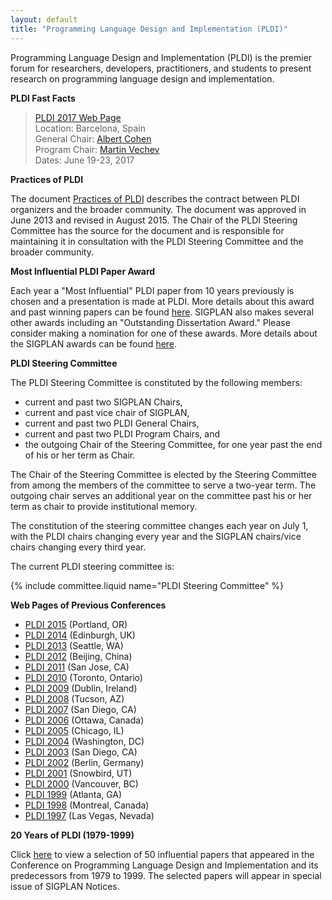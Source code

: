 ```yaml
---
layout: default
title: "Programming Language Design and Implementation (PLDI)"
---
```

Programming Language Design and Implementation (PLDI) is the
premier forum for researchers, developers, practitioners, and
students to present research on programming language design and
implementation.

**PLDI Fast Facts**

> [PLDI 2017 Web Page](http://conf.researchr.org/home/pldi-2017)  
> Location: Barcelona, Spain  
> General Chair: [Albert Cohen](https://who.rocq.inria.fr/Albert.Cohen)  
> Program Chair: [Martin Vechev](http://www.srl.inf.ethz.ch/vechev.php)  
> Dates:  June 19-23, 2017  

**Practices of PLDI**

The document [Practices of PLDI](http://www.sigplan.org/sites/default/files/PracticesofPLDI.pdf) describes the contract between PLDI organizers and the broader community.  The document was approved in June 2013 and revised in August 2015.  The Chair of the PLDI Steering Committee has the source for the document and is responsible for maintaining it in consultation with the PLDI Steering Committee and the broader community.

**Most Influential PLDI Paper Award**

Each year a "Most Influential" PLDI paper from 10 years previously is chosen and a
presentation is made at PLDI. More details about this award and
past winning papers can be found [here](/Awards/Conferences/PLDI). SIGPLAN
also makes several other awards including an "Outstanding
Dissertation Award." Please consider making a nomination for one of
these awards. More details about the SIGPLAN awards can be found
[here](Awards/Main).

**PLDI Steering Committee**

The PLDI Steering Committee is constituted by the following
members:

-   current and past two SIGPLAN Chairs,
-   current and past vice chair of SIGPLAN,
-   current and past two PLDI General Chairs,
-   current and past two PLDI Program Chairs, and
-   the outgoing Chair of the Steering Committee, for one year past the end of his or her term as Chair.

The Chair of the Steering Committee is elected by the Steering Committee from among the members of the committee to serve a two-year term.  The outgoing chair serves an additional year on the committee past his or her term as chair to provide institutional memory.

The constitution of the steering committee changes each year on
July 1, with the PLDI chairs changing every year and the SIGPLAN
chairs/vice chairs changing every third year.

The current PLDI steering committee is:

{% include committee.liquid name="PLDI Steering Committee" %}

**Web Pages of Previous Conferences**  

- [PLDI 2015](http://conf.researchr.org/home/pldi2015) (Portland, OR)
- [PLDI 2014](http://conferences.inf.ed.ac.uk/pldi2014/)  (Edinburgh, UK)
- [PLDI 2013](http://pldi2013.ucombinator.org/)  (Seattle, WA)
- [PLDI 2012](http://pldi12.cs.purdue.edu/)  (Beijing, China)
- [PLDI 2011](http://pldi11.cs.utah.edu/) (San Jose, CA)
- [PLDI 2010](http://cs.stanford.edu/pldi10/) (Toronto, Ontario)
- [PLDI 2009](http://www-plan.cs.colorado.edu/~pldi09/) (Dublin, Ireland)
- [PLDI 2008](http://pldi2008.cs.ucr.edu/) (Tucson, AZ)
- [PLDI 2007](http://ties.ucsd.edu/PLDI/) (San Diego, CA)
- [PLDI 2006](http://research.microsoft.com/conferences/pldi06/) (Ottawa, Canada)
- [PLDI 2005](http://www.research.ibm.com/pldi2005/) (Chicago, IL)
- [PLDI 2004](http://www.cs.umd.edu/~pugh/pldi04/) (Washington, DC)
- [PLDI 2003](http://www.cs.arizona.edu/PLDI2003/) (San Diego, CA)
- [PLDI 2002](http://sunshine.cs.uni-dortmund.de/~knoop/PLDI2002/pldi2002_main.html) (Berlin, Germany)
- [PLDI 2001](pldi/pldi2001/pldi2001.htm) (Snowbird, UT) 
- [PLDI 2000](http://www.research.microsoft.com/~larus/pldi2000/pldi2000.htm) (Vancouver, BC)
- [PLDI 1999](http://www.cs.rutgers.edu/pldi99/) (Atlanta, GA)
- [PLDI 1998](pldi/pldi1998/index.htm) (Montreal, Canada)
- [PLDI 1997](http://www.cs.bu.edu/pub/pldi97/) (Las Vegas, Nevada)

**20 Years of PLDI (1979-1999)**

Click [here](http://www.cs.utexas.edu/users/mckinley/20-years.html)
to view a selection of 50 influential papers that appeared in the
Conference on Programming Language Design and Implementation and
its predecessors from 1979 to 1999. The selected papers will
appear in special issue of SIGPLAN Notices.

